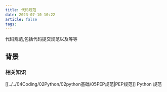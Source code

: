 ```yaml
---
title: 代码规范
date: 2023-07-10 10:22
article: false
tags: 
---
```


代码规范,包括代码提交规范以及等等

<!-- more -->

## 背景
### 相关知识

[[../../04Coding/02Python/02python基础/05PEP规范|PEP规范]] Python 规范
